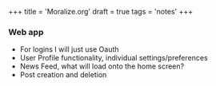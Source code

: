 +++
title = 'Moralize.org'
draft = true
tags = 'notes'
+++


### Web app
- For logins I will just use Oauth
- User Profile functionality, individual settings/preferences 
- News Feed, what will load onto the home screen?
- Post creation and deletion 